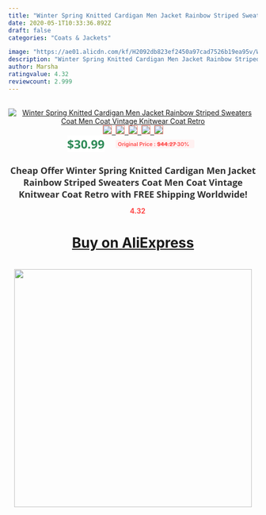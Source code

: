 ```yaml
---
title: "Winter Spring Knitted Cardigan Men Jacket Rainbow Striped Sweaters Coat Men Coat Vintage Knitwear Coat Retro"
date: 2020-05-1T10:33:36.892Z
draft: false
categories: "Coats & Jackets"

image: "https://ae01.alicdn.com/kf/H2092db823ef2450a97cad7526b19ea95v/Winter-Spring-Knitted-Cardigan-Men-Jacket-Rainbow-Striped-Sweaters-Coat-Men-Coat-Vintage-Knitwear-Coat-Retro.png_220x220.png"
description: "Winter Spring Knitted Cardigan Men Jacket Rainbow Striped Sweaters Coat Men Coat Vintage Knitwear Coat Retro"
author: Marsha
ratingvalue: 4.32
reviewcount: 2.999
---
```

<br>
<div style="text-align: center;">
<a href="https://s.click.aliexpress.com/e/_AFNdLn" target="_blank" rel="nofollow noopener noreferrer"><img alt="Winter Spring Knitted Cardigan Men Jacket Rainbow Striped Sweaters Coat Men Coat Vintage Knitwear Coat Retro" class="magnifier-image" src="https://ae01.alicdn.com/kf/H2092db823ef2450a97cad7526b19ea95v/Winter-Spring-Knitted-Cardigan-Men-Jacket-Rainbow-Striped-Sweaters-Coat-Men-Coat-Vintage-Knitwear-Coat-Retro.png_220x220.png_640x640.jpg">
<br>
<img style="border:1px solid salmon" src="https://ae01.alicdn.com/kf/H2092db823ef2450a97cad7526b19ea95v/Winter-Spring-Knitted-Cardigan-Men-Jacket-Rainbow-Striped-Sweaters-Coat-Men-Coat-Vintage-Knitwear-Coat-Retro.png_120x120.jpg">&nbsp;&nbsp;<img style="border:1px solid salmon" src="https://ae01.alicdn.com/kf/H577449ee3f864dac8bb53702456073ef2/Winter-Spring-Knitted-Cardigan-Men-Jacket-Rainbow-Striped-Sweaters-Coat-Men-Coat-Vintage-Knitwear-Coat-Retro.jpg_120x120.jpg">&nbsp;&nbsp;<img style="border:1px solid salmon" src="https://ae01.alicdn.com/kf/H28c115b6a90f4e06b16e149870810657b/Winter-Spring-Knitted-Cardigan-Men-Jacket-Rainbow-Striped-Sweaters-Coat-Men-Coat-Vintage-Knitwear-Coat-Retro.jpg_120x120.jpg">&nbsp;&nbsp;<img style="border:1px solid salmon" src="https://ae01.alicdn.com/kf/H64e30bd31d134effb32c761a499984d9m/Winter-Spring-Knitted-Cardigan-Men-Jacket-Rainbow-Striped-Sweaters-Coat-Men-Coat-Vintage-Knitwear-Coat-Retro.jpg_120x120.jpg">&nbsp;&nbsp;<img style="border:1px solid salmon" src="https://ae01.alicdn.com/kf/H33a12a29ff2e4da0bd4add8bd9f73c36G/Winter-Spring-Knitted-Cardigan-Men-Jacket-Rainbow-Striped-Sweaters-Coat-Men-Coat-Vintage-Knitwear-Coat-Retro.jpg_120x120.jpg"></a></div><br0>
<div style="text-align: center;"><span style="background-color: white; border: 0px; box-sizing: border-box; color: seagreen; display: inline-block; font-family: &quot;open sans&quot; , &quot;arial&quot; , &quot;helvetica&quot; , sans-serif , &quot;heiti&quot;; font-size: 24px; font-stretch: inherit; font-weight: 700; line-height: inherit; margin: 0px 10px 0px 0px; padding: 0px; vertical-align: middle;">$30.99 </span>
<span style="background: rgb(255 , 241 , 241); border-radius: 3px; border: 0px; box-sizing: border-box; color: #ff4747; display: inline-block; font-family: inherit; font-size: 12px; font-stretch: inherit; font-style: inherit; font-variant: inherit; font-weight: 600; line-height: inherit; margin: 0px; padding: 2px 5px; transform: scale(0.9); vertical-align: middle;">Original Price : <b style="text-decoration: line-through;">$44.27 </b> 30%&nbsp;&nbsp;</span></div>
<h1 style="color: #333333; display: inline-block; font-family: &quot;open sans&quot; , &quot;arial&quot; , &quot;helvetica&quot; , sans-serif , &quot;heiti&quot;; font-size: 18px; font-stretch: inherit; font-weight: 700; text-align: center;">Cheap Offer Winter Spring Knitted Cardigan Men Jacket Rainbow Striped Sweaters Coat Men Coat Vintage Knitwear Coat Retro with FREE Shipping Worldwide!</h1>
<div style="color: #ff4747; text-align: center;">
<img src="https://4.bp.blogspot.com/-M0ZcTcb-5uY/XleCXlxnR4I/AAAAAAAAAEc/OrjgMkXV1oMQFaCRZj5HQwOCBcu3w1FegCPcBGAYYCw/s1600/star.png" style="height: 15px;">&nbsp;<b>4.32</b></div>
<div class="button_cont" align="center"><a class="buynow_a" href="https://s.click.aliexpress.com/e/_AFNdLn" target="_blank" rel="nofollow noopener noreferrer"><H1>Buy on AliExpress</H1></a></div><br>
<div class="separator" style="clear: both; text-align: center;">
<img src="https://lh3.googleusercontent.com/-pTy5HemUv9M/XlePHvY0dAI/AAAAAAAAAE4/0nX5iRUoIWY8eMW9Dpxeirr157OZliDIgCLcBGAsYHQ/s1600/badge.gif" width="480">
</div>
